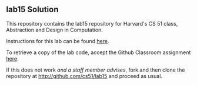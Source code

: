 
## lab15 Solution




This repository contains the lab15 repository for Harvard's
CS 51 class, Abstraction and Design in Computation.

Instructions for this lab can be found
[here](http://cs51.io/labs/lab15).

To retrieve a copy of the lab code, accept the Github Classroom
assignment [here](http://url.cs51.io/lab15).

If this does not work _and a staff member advises_, fork and then
clone the repository at 
<http://github.com/cs51/lab15> and proceed as usual.

